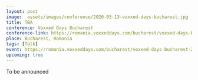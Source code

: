 ```yaml
---
layout: post
image:  assets/images/conference/2020-03-13-voxxed-days-bucharest.jpg
title: TBA
conference: Voxxed Days Bucharest
conference-link: https://romania.voxxeddays.com/bucharest/voxxed-days-bucharest-2020/
place: Bucharest, Romania
tags: [Talk]
event: https://romania.voxxeddays.com/bucharest/voxxed-days-bucharest-2020/
upcoming: true
---
```


To be announced
